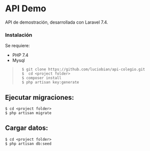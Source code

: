 
# API Demo

API de demostración, desarrollada con Laravel 7.4.

### Instalación
Se requiere:

 - PHP 7.4 
 - Mysql
 
  

>       $ git clone https://github.com/luciobian/api-colegio.git
>       $  cd <project folder>
>       $ composer install
>       $ php artisan key:generate

## Ejecutar migraciones:

    $ cd <project folder>
    $ php artisan migrate
        

## Cargar datos:

    $ cd <project folder>
    $ php artisan db:seed

